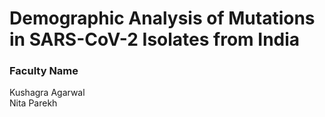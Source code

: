 # Demographic Analysis of Mutations in SARS-CoV-2 Isolates from India

### Faculty Name

Kushagra Agarwal<br>
Nita Parekh
